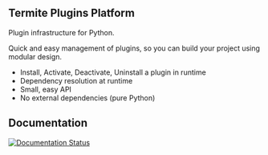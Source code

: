Termite Plugins Platform
---------------------

Plugin infrastructure for Python.

Quick and easy management of plugins, so you can build your project using modular design.

  * Install, Activate, Deactivate, Uninstall a plugin in runtime
  * Dependency resolution at runtime
  * Small, easy API
  * No external dependencies (pure Python)
  
Documentation
-------------

[![Documentation Status](https://readthedocs.org/projects/termite-platform/badge/?version=latest)](https://readthedocs.org/projects/termite-platform/?badge=latest)

 
